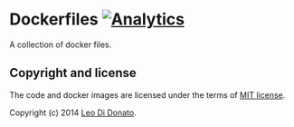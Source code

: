 Dockerfiles [![Analytics](https://ga-beacon.appspot.com/UA-49657176-1/dockerfiles)](https://github.com/igrigorik/ga-beacon)
===================

A collection of docker files.

## Copyright and license

The code and docker images are licensed under the terms of [MIT license](#LICENSE).

Copyright (c) 2014 [Leo Di Donato](http://www.github.com/leodido).
